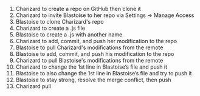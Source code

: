 1. Charizard to create a repo on GitHub then clone it
2. Charizard to invite Blastoise to her repo via Settings -> Manage Access
3. Blastoise to clone Charizard's repo
4. Charizard to create a .js file
5. Blastoise to create a .js with another name
6. Charizard to add, commit, and push her modification to the repo
7. Blastoise to pull Charizard's modifications from the remote
8. Blastoise to add, commit, and push his modification to the repo
9. Charizard to pull Blastoise's modifications from the remote
10. Charizard to change the 1st line in Blastoise’s file and push it
11. Blastoise to also change the 1st line in Blastoise’s file and try to push it
12. Blastoise to stay strong, resolve the merge conflict, then push
13. Charizard pull